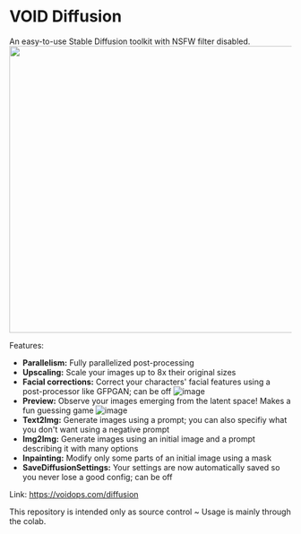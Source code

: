 # VOID Diffusion
An easy-to-use Stable Diffusion toolkit with NSFW filter disabled.
<img src="https://user-images.githubusercontent.com/58893646/210701459-57d923b3-1e60-40bc-bb67-0975107ce97f.png" width="512" height="512"/>

Features:
- **Parallelism:** Fully parallelized post-processing
- **Upscaling:** Scale your images up to 8x their original sizes
- **Facial corrections:** Correct your characters' facial features using a post-processor like GFPGAN; can be off
![image](https://user-images.githubusercontent.com/58893646/208217432-d6fba507-714d-4f15-84cc-d11551298c76.png)
- **Preview:** Observe your images emerging from the latent space! Makes a fun guessing game
![image](https://user-images.githubusercontent.com/58893646/208217628-7dd95dbf-3376-4b65-ab38-1adb4be672ff.png)
- **Text2Img:** Generate images using a prompt; you can also specifiy what you don't want using a negative prompt
- **Img2Img:** Generate images using an initial image and a prompt describing it with many options
- **Inpainting:** Modify only some parts of an initial image using a mask
- **SaveDiffusionSettings:** Your settings are now automatically saved so you never lose a good config; can be off

Link: https://voidops.com/diffusion

This repository is intended only as source control ~ Usage is mainly through the colab.

